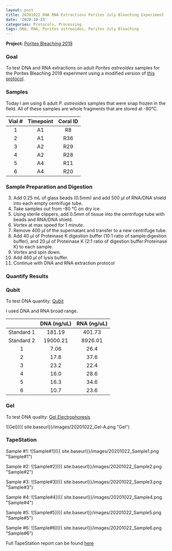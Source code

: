 ```yaml
---
layout: post
title: 20201022 DNA RNA Extractions Porites July Bleaching Experiment
date: '2020-10-23'
categories: Protocols, Processing
tags: DNA, RNA, Porites astreoides, Porites July Bleaching
---
```


**Project:** [Porites Bleaching 2019](https://github.com/kevinhwong1/Porites_Rim_Bleaching_2019)


### Goal
To test DNA and RNA extractions on adult *Porites astreoides* samples for the Porites Bleaching 2019 experiment using a modified version of [this protocol](https://kevinhwong1.github.io/KevinHWong_Notebook/DNA-RNA-Extractions-on-P.-astreoides-larvae-BEAD-BEATING/).

### Samples

Today I am using 6 adult *P. astreoides* samples that were snap frozen in the field. All of these samples are whole fragments that are stored at -80&deg;C.

| Vial # 	| Timepoint 	| Coral ID 	|
|:------:	|:---------:	|:--------:	|
|    1   	|     A1    	|    R8    	|
|    2   	|     A1    	|    R36   	|
|    3   	|     A2    	|    R29   	|
|    4   	|     A2    	|    R28   	|
|    5   	|     A4    	|    R11   	|
|    6   	|     A4    	|    R20   	|


### Sample Preparation and Digestion
3. Add 0.25 mL of glass beads (0.5mm) and add 500 μl of RNA/DNA shield into each empty centrifuge tube.
1. Take samples out from -80 &deg;C on dry ice.
2. Using sterile clippers, add 0.5mm of tissue into the centrifuge tube with beads and RNA/DNA shield.  
4. Vortex at max speed for 1 minute.
5. Remove 400 μl of the supernatant and transfer to a new centrifuge tube.
6. Add 40 μl of Proteinase K digestion buffer (10:1 ratio of sample:digestion buffer), and 20 μl of Proteinase K (2:1 ratio of digestion buffer:Proteinase K) to each sample.
7. Vortex and spin down.
8. Add 460 μl of lysis buffer.
9. Continue with DNA and RNA extraction protocol


### Quantify Results

### Qubit
To test DNA quantity: [Qubit](https://github.com/emmastrand/EmmaStrand_Notebook/blob/master/_posts/2019-05-31-Qubit-Protocol.md)  

I used DNA and RNA broad range.

|            	| DNA (ng/uL) 	| RNA (ng/uL) 	|
|:----------:	|:-----------:	|:-----------:	|
| Standard 1 	|    181.19   	|    401.73   	|
| Standard 2 	|   19000.21  	|   8926.01   	|
|      1     	|     7.06    	|     26.4    	|
|      2     	|     17.8    	|     37.6    	|
|      3     	|     23.2    	|     22.4    	|
|      4     	|     16.0    	|     28.6    	|
|      5     	|     16.3    	|     34.6    	|
|      6     	|     10.7    	|     23.6    	|

### Gel

To test DNA quality: [Gel Electrophoresis](https://github.com/emmastrand/EmmaStrand_Notebook/blob/master/_posts/2019-07-16-Gel-Electrophoresis-Protocol.md)

![Gel]({{ site.baseurl}}/images/20201022_Gel-A.png "Gel")

### TapeStation

Sample #1:
![Sample#1]({{ site.baseurl}}/images/20201022_Sample1.png "Sample#1")

Sample #2:
![Sample#2]({{ site.baseurl}}/images/20201022_Sample2.png "Sample#2")

Sample #3:
![Sample#3]({{ site.baseurl}}/images/20201022_Sample3.png "Sample#3")

Sample #4:
![Sample#4]({{ site.baseurl}}/images/20201022_Sample4.png "Sample#4")

Sample #5:
![Sample#5]({{ site.baseurl}}/images/20201022_Sample5.png "Sample#5")

Sample #6:
![Sample#6]({{ site.baseurl}}/images/20201022_Sample6.png "Sample#6")

Full TapeStation report can be found [here](https://github.com/kevinhwong1/KevinHWong_Notebook/blob/master/images/Tapestation_Results/2020-10-22_tapestation.pdf)
